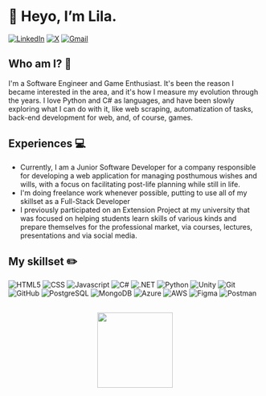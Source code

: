 # 👋 Heyo, I’m Lila.
[![LinkedIn](https://img.shields.io/badge/LinkedIn-0077B5?style=for-the-badge&logo=linkedin&logoColor=white)](https://www.linkedin.com/in/lila-maria/)
[![X](https://img.shields.io/badge/X-000?style=for-the-badge&logo=x)](https://x.com/lila_maria_)
[![Gmail](https://img.shields.io/badge/Gmail-333333?style=for-the-badge&logo=gmail&logoColor=red)](mailto:lila.msfrazao@gmail.com)

## Who am I? 💜
I'm a Software Engineer and Game Enthusiast. It's been the reason I became interested in the area, and it's how I measure my evolution through the years.
I love Python and C# as languages, and have been slowly exploring what I can do with it, like web scraping, automatization of tasks, back-end development for web, and, of course, games.

## Experiences 💻
- Currently, I am a Junior Software Developer for a company responsible for developing a web application for managing posthumous wishes and wills, with a focus on facilitating post-life planning while still in life.
- I'm doing freelance work whenever possible, putting to use all of my skillset as a Full-Stack Developer
- I previously participated on an Extension Project at my university that was focused on helping students learn skills of various kinds and prepare themselves for the professional market, via courses, lectures, presentations and via social media.

## My skillset ✏️
![HTML5](https://img.shields.io/badge/HTML5-E34F26?style=for-the-badge&logo=html5&logoColor=white)
![CSS](https://img.shields.io/badge/CSS3-1572B6?style=for-the-badge&logo=css3&logoColor=white)
![Javascript](https://img.shields.io/badge/Javascript-f7df1e?style=for-the-badge&logo=javascript&logoColor=white)
![C#](https://img.shields.io/badge/C%23-239120?style=for-the-badge&logo=c-sharp&logoColor=white)
![.NET](https://img.shields.io/badge/.NET-5C2D91?style=for-the-badge&logo=.net&logoColor=white)
![Python](https://img.shields.io/badge/Python-3776ab?style=for-the-badge&logo=python&logoColor=white)
![Unity](https://img.shields.io/badge/Unity-000000?style=for-the-badge&logo=unity&logoColor=white)
![Git](https://img.shields.io/badge/Git-f05032?style=for-the-badge&logo=git&logoColor=white)
![GitHub](https://img.shields.io/badge/GitHub-181717?style=for-the-badge&logo=github&logoColor=white)
![PostgreSQL](https://img.shields.io/badge/PostgreSQL-316192?style=for-the-badge&logo=postgresql&logoColor=white)
![MongoDB](https://img.shields.io/badge/MongoDB-%234ea94b.svg?style=for-the-badge&logo=mongodb&logoColor=white)
![Azure](https://img.shields.io/badge/Azure-blue?style=for-the-badge&logo=microsoft%20azure&logoColor=blue&labelColor=FFFFFF&link=https%3A%2F%2Fimages.app.goo.gl%2FK7PN1jYJd57x4q7A8)
![AWS](https://img.shields.io/badge/AWS-000.svg?style=for-the-badge&logo=amazon-aws&logoColor=white)
![Figma](https://img.shields.io/badge/Figma-696969?style=for-the-badge&logo=figma&logoColor=figma)
![Postman](https://img.shields.io/badge/Postman-FF6C37.svg?style=for-the-badge&logo=Postman&logoColor=white)

##
<div align="center">
  <a href="https://github.com/lila1702">
  <!---<img height="150em" src="https://github-readme-stats.vercel.app/api?username=lila1702&show_icons=true&theme=synthwave&include_all_commits=true&count_private=true"/>--->
  <img height="150em" src="https://github-readme-stats.vercel.app/api/top-langs/?username=lila1702&layout=compact&langs_count=8&theme=synthwave"/>
</div>

<!---
lila1702/lila1702 is a ✨ special ✨ repository because its `README.md` (this file) appears on your GitHub profile.
You can click the Preview link to take a look at your changes.
--->
